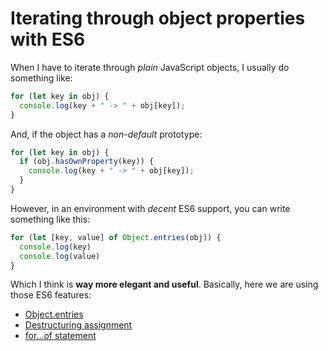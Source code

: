 Iterating through object properties with ES6
===

When I have to iterate through _plain_ JavaScript objects, I usually do something like:

```js
for (let key in obj) {
  console.log(key + " -> " + obj[key]);
}
```

And, if the object has a _non-default_ prototype:

```js
for (let key in obj) {
  if (obj.hasOwnProperty(key)) {
    console.log(key + " -> " + obj[key]);
  }
}
```

However, in an environment with _decent_ ES6 support, you can write something like this:

```js
for (let [key, value] of Object.entries(obj)) {
  console.log(key)
  console.log(value)
}
```

Which I think is **way more elegant and useful**. Basically, here we are using those ES6 features:

- [Object.entries](https://developer.mozilla.org/it/docs/Web/JavaScript/Reference/Global_Objects/Object/entries) 
- [Destructuring assignment](https://developer.mozilla.org/it/docs/Web/JavaScript/Reference/Operators/Destructuring_assignment)
- [for...of statement](https://developer.mozilla.org/en-US/docs/Web/JavaScript/Reference/Statements/for...of)
